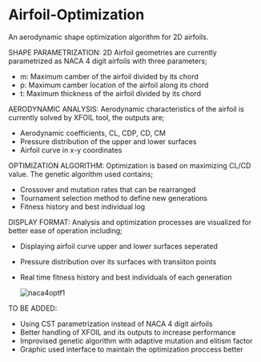 # Airfoil-Optimization
An aerodynamic shape optimization algorithm for 2D airfoils.

SHAPE PARAMETRIZATION:
  2D Airfoil geometries are currently parametrized as NACA 4 digit airfoils with three parameters;
  - m: Maximum camber of the airfoil divided by its chord
  - p: Maximum camber location of the airfoil along its chord
  - t: Maximum thickness of the airfoil divided by its chord

AERODYNAMIC ANALYSIS:
  Aerodynamic characteristics of the airfoil is currently solved by XFOIL tool, the outputs are;
  - Aerodynamic coefficients, CL, CDP, CD, CM
  - Pressure distribution of the upper and lower surfaces
  - Airfoil curve in x-y coordinates

OPTIMIZATION ALGORITHM:
  Optimization is based on maximizing CL/CD value. The genetic algorithm used contains;
  - Crossover and mutation rates that can be rearranged
  - Tournament selection method to define new generations
  - Fitness history and best individual log

DISPLAY FORMAT:
  Analysis and optimization processes are visualized for better ease of operation including;
  - Displaying airfoil curve upper and lower surfaces seperated
  - Pressure distribution over its surfaces with transiiton points
  - Real time fitness history and best individuals of each generation

    ![naca4optf1](https://github.com/user-attachments/assets/cc3aafba-fa43-4f81-8ca9-19b4e794e1e0)

TO  BE ADDED:
  - Using CST parametrization instead of NACA 4 digit airfoils 
  - Better handling of XFOIL and its outputs to increase performance
  - Improvised genetic algorithm with adaptive mutation and elitism factor
  - Graphic used interface to maintain the optimization proccess better
